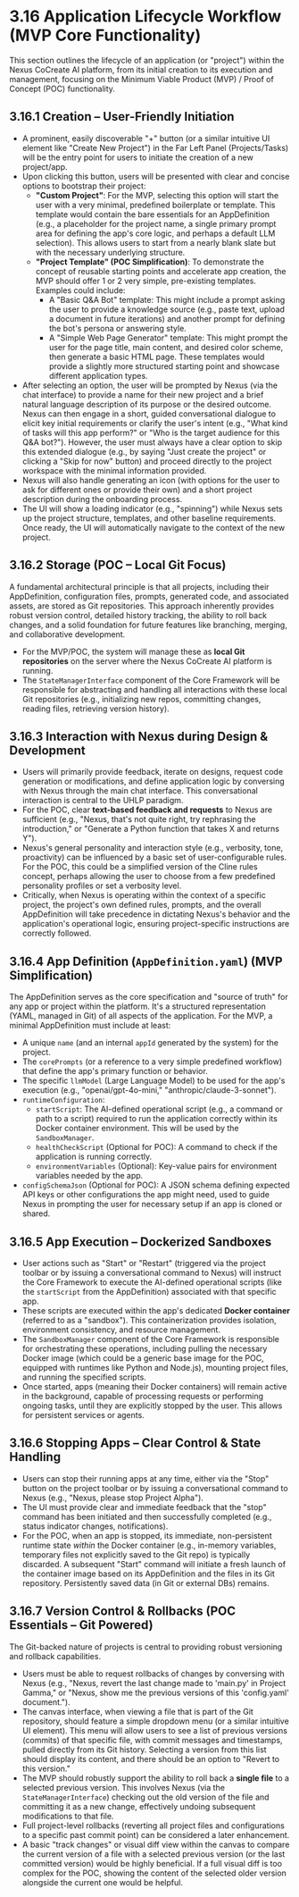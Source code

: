 # 3.16 Application Lifecycle Workflow (MVP Core Functionality)

This section outlines the lifecycle of an application (or "project") within the Nexus CoCreate AI platform, from its initial creation to its execution and management, focusing on the Minimum Viable Product (MVP) / Proof of Concept (POC) functionality.

## 3.16.1 Creation – User-Friendly Initiation

*   A prominent, easily discoverable "+" button (or a similar intuitive UI element like "Create New Project") in the Far Left Panel (Projects/Tasks) will be the entry point for users to initiate the creation of a new project/app.
*   Upon clicking this button, users will be presented with clear and concise options to bootstrap their project:
    *   **"Custom Project"**: For the MVP, selecting this option will start the user with a very minimal, predefined boilerplate or template. This template would contain the bare essentials for an AppDefinition (e.g., a placeholder for the project name, a single primary prompt area for defining the app's core logic, and perhaps a default LLM selection). This allows users to start from a nearly blank slate but with the necessary underlying structure.
    *   **"Project Template" (POC Simplification)**: To demonstrate the concept of reusable starting points and accelerate app creation, the MVP should offer 1 or 2 very simple, pre-existing templates. Examples could include:
        *   A "Basic Q&A Bot" template: This might include a prompt asking the user to provide a knowledge source (e.g., paste text, upload a document in future iterations) and another prompt for defining the bot's persona or answering style.
        *   A "Simple Web Page Generator" template: This might prompt the user for the page title, main content, and desired color scheme, then generate a basic HTML page.
        These templates would provide a slightly more structured starting point and showcase different application types.
*   After selecting an option, the user will be prompted by Nexus (via the chat interface) to provide a name for their new project and a brief natural language description of its purpose or the desired outcome. Nexus can then engage in a short, guided conversational dialogue to elicit key initial requirements or clarify the user's intent (e.g., "What kind of tasks will this app perform?" or "Who is the target audience for this Q&A bot?"). However, the user must always have a clear option to skip this extended dialogue (e.g., by saying "Just create the project" or clicking a "Skip for now" button) and proceed directly to the project workspace with the minimal information provided.
*   Nexus will also handle generating an icon (with options for the user to ask for different ones or provide their own) and a short project description during the onboarding process.
*   The UI will show a loading indicator (e.g., "spinning") while Nexus sets up the project structure, templates, and other baseline requirements. Once ready, the UI will automatically navigate to the context of the new project.

## 3.16.2 Storage (POC – Local Git Focus)

A fundamental architectural principle is that all projects, including their AppDefinition, configuration files, prompts, generated code, and associated assets, are stored as Git repositories. This approach inherently provides robust version control, detailed history tracking, the ability to roll back changes, and a solid foundation for future features like branching, merging, and collaborative development.
*   For the MVP/POC, the system will manage these as **local Git repositories** on the server where the Nexus CoCreate AI platform is running.
*   The `StateManagerInterface` component of the Core Framework will be responsible for abstracting and handling all interactions with these local Git repositories (e.g., initializing new repos, committing changes, reading files, retrieving version history).

## 3.16.3 Interaction with Nexus during Design & Development

*   Users will primarily provide feedback, iterate on designs, request code generation or modifications, and define application logic by conversing with Nexus through the main chat interface. This conversational interaction is central to the UHLP paradigm.
*   For the POC, clear **text-based feedback and requests** to Nexus are sufficient (e.g., "Nexus, that's not quite right, try rephrasing the introduction," or "Generate a Python function that takes X and returns Y").
*   Nexus's general personality and interaction style (e.g., verbosity, tone, proactivity) can be influenced by a basic set of user-configurable rules. For the POC, this could be a simplified version of the Cline rules concept, perhaps allowing the user to choose from a few predefined personality profiles or set a verbosity level.
*   Critically, when Nexus is operating within the context of a specific project, the project's own defined rules, prompts, and the overall AppDefinition will take precedence in dictating Nexus's behavior and the application's operational logic, ensuring project-specific instructions are correctly followed.

## 3.16.4 App Definition (`AppDefinition.yaml`) (MVP Simplification)

The AppDefinition serves as the core specification and "source of truth" for any app or project within the platform. It's a structured representation (YAML, managed in Git) of all aspects of the application. For the MVP, a minimal AppDefinition must include at least:
*   A unique `name` (and an internal `appId` generated by the system) for the project.
*   The `corePrompts` (or a reference to a very simple predefined workflow) that define the app's primary function or behavior.
*   The specific `llmModel` (Large Language Model) to be used for the app's execution (e.g., "openai/gpt-4o-mini," "anthropic/claude-3-sonnet").
*   `runtimeConfiguration`:
    *   `startScript`: The AI-defined operational script (e.g., a command or path to a script) required to run the application correctly within its Docker container environment. This will be used by the `SandboxManager`.
    *   `healthCheckScript` (Optional for POC): A command to check if the application is running correctly.
    *   `environmentVariables` (Optional): Key-value pairs for environment variables needed by the app.
*   `configSchemaJson` (Optional for POC): A JSON schema defining expected API keys or other configurations the app might need, used to guide Nexus in prompting the user for necessary setup if an app is cloned or shared.

## 3.16.5 App Execution – Dockerized Sandboxes

*   User actions such as "Start" or "Restart" (triggered via the project toolbar or by issuing a conversational command to Nexus) will instruct the Core Framework to execute the AI-defined operational scripts (like the `startScript` from the AppDefinition) associated with that specific app.
*   These scripts are executed within the app's dedicated **Docker container** (referred to as a "sandbox"). This containerization provides isolation, environment consistency, and resource management.
*   The `SandboxManager` component of the Core Framework is responsible for orchestrating these operations, including pulling the necessary Docker image (which could be a generic base image for the POC, equipped with runtimes like Python and Node.js), mounting project files, and running the specified scripts.
*   Once started, apps (meaning their Docker containers) will remain active in the background, capable of processing requests or performing ongoing tasks, until they are explicitly stopped by the user. This allows for persistent services or agents.

## 3.16.6 Stopping Apps – Clear Control & State Handling

*   Users can stop their running apps at any time, either via the "Stop" button on the project toolbar or by issuing a conversational command to Nexus (e.g., "Nexus, please stop Project Alpha").
*   The UI must provide clear and immediate feedback that the "stop" command has been initiated and then successfully completed (e.g., status indicator changes, notifications).
*   For the POC, when an app is stopped, its immediate, non-persistent runtime state *within* the Docker container (e.g., in-memory variables, temporary files not explicitly saved to the Git repo) is typically discarded. A subsequent "Start" command will initiate a fresh launch of the container image based on its AppDefinition and the files in its Git repository. Persistently saved data (in Git or external DBs) remains.

## 3.16.7 Version Control & Rollbacks (POC Essentials – Git Powered)

The Git-backed nature of projects is central to providing robust versioning and rollback capabilities.
*   Users must be able to request rollbacks of changes by conversing with Nexus (e.g., "Nexus, revert the last change made to 'main.py' in Project Gamma," or "Nexus, show me the previous versions of this 'config.yaml' document.").
*   The canvas interface, when viewing a file that is part of the Git repository, should feature a simple dropdown menu (or a similar intuitive UI element). This menu will allow users to see a list of previous versions (commits) of that specific file, with commit messages and timestamps, pulled directly from its Git history. Selecting a version from this list should display its content, and there should be an option to "Revert to this version."
*   The MVP should robustly support the ability to roll back a **single file** to a selected previous version. This involves Nexus (via the `StateManagerInterface`) checking out the old version of the file and committing it as a new change, effectively undoing subsequent modifications to that file.
*   Full project-level rollbacks (reverting all project files and configurations to a specific past commit point) can be considered a later enhancement.
*   A basic "track changes" or visual diff view within the canvas to compare the current version of a file with a selected previous version (or the last committed version) would be highly beneficial. If a full visual diff is too complex for the POC, showing the content of the selected older version alongside the current one would be helpful.
